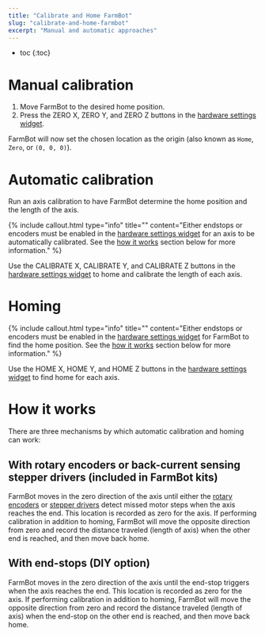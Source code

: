 ```yaml
---
title: "Calibrate and Home FarmBot"
slug: "calibrate-and-home-farmbot"
excerpt: "Manual and automatic approaches"
---
```


* toc
{:toc}


# Manual calibration

1. Move FarmBot to the desired home position.
2. Press the <span class="fb-button fb-yellow">ZERO X</span>, <span class="fb-button fb-yellow">ZERO Y</span>, and <span class="fb-button fb-yellow">ZERO Z</span> buttons in the [hardware settings widget](../../Web-App/device/hardware-settings.md).

FarmBot will now set the chosen location as the origin (also known as `Home`, `Zero`, or `(0, 0, 0)`).

# Automatic calibration

Run an axis calibration to have FarmBot determine the home position and the length of the axis.

{%
include callout.html
type="info"
title=""
content="Either endstops or encoders must be enabled in the [hardware settings widget](../../Web-App/device/hardware-settings.md) for an axis to be automatically calibrated. See the [how it works](#how-it-works) section below for more information."
%}

Use the <span class="fb-button fb-gray">CALIBRATE X</span>, <span class="fb-button fb-gray">CALIBRATE Y</span>, and <span class="fb-button fb-gray">CALIBRATE Z</span> buttons in the [hardware settings widget](../../Web-App/device/hardware-settings.md) to home and calibrate the length of each axis.

# Homing



{%
include callout.html
type="info"
title=""
content="Either endstops or encoders must be enabled in the [hardware settings widget](../../Web-App/device/hardware-settings.md) for FarmBot to find the home position. See the [how it works](#how-it-works) section below for more information."
%}

Use the <span class="fb-button fb-gray">HOME X</span>, <span class="fb-button fb-gray">HOME Y</span>, and <span class="fb-button fb-gray">HOME Z</span> buttons in the [hardware settings widget](../../Web-App/device/hardware-settings.md) to find home for each axis.

# How it works

There are three mechanisms by which automatic calibration and homing can work:

## With rotary encoders or back-current sensing stepper drivers (included in FarmBot kits)
FarmBot moves in the zero direction of the axis until either the [rotary encoders](../../Device/arduino-firmware/stall-detection.md#rotary-encoders) or [stepper drivers](../../Device/arduino-firmware/stall-detection.md#back-current-sensing-stepper-drivers) detect missed motor steps when the axis reaches the end. This location is recorded as zero for the axis. If performing calibration in addition to homing, FarmBot will move the opposite direction from zero and record the distance traveled (length of axis) when the other end is reached, and then move back home.

## With end-stops (DIY option)
FarmBot moves in the zero direction of the axis until the end-stop triggers when the axis reaches the end. This location is recorded as zero for the axis. If performing calibration in addition to homing, FarmBot will move the opposite direction from zero and record the distance traveled (length of axis) when the end-stop on the other end is reached, and then move back home.
